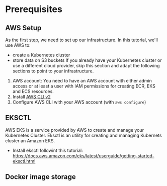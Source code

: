 # Prerequisites

## AWS Setup
As the first step, we need to set up our infrastructure. In this tutorial, we'll use AWS to:
- create a Kubernetes cluster
- store data on S3 buckets
If you already have your Kubernetes cluster or use a different cloud provider, skip this section and adapt the following sections to point to your infrastructure.

1. AWS account: You need to have an AWS account with either admin access or at least a user with IAM permissions for creating ECR, EKS and ECS resources.
2. Install [AWS CLI v2](https://aws.amazon.com/cli/)
3. Configure AWS CLI with your AWS account (with `aws configure`)

## EKSCTL
AWS EKS is a service provided by AWS to create and manage your Kubernetes Cluster.
Eksctl is an utility for creating and managing Kubernets cluster an Amazon EKS.
- Install eksctl followint this tutorial: https://docs.aws.amazon.com/eks/latest/userguide/getting-started-eksctl.html

## Docker image storage
